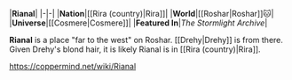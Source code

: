 |**Rianal**|
|-|-|
|**Nation**|[[Rira (country)\|Rira]]|
|**World**|[[Roshar\|Roshar]]🐱︎|
|**Universe**|[[Cosmere\|Cosmere]]|
|**Featured In**|*The Stormlight Archive*|

**Rianal** is a place "far to the west" on Roshar.
[[Drehy\|Drehy]] is from there. Given Drehy's blond hair, it is likely Rianal is in [[Rira (country)\|Rira]].



https://coppermind.net/wiki/Rianal